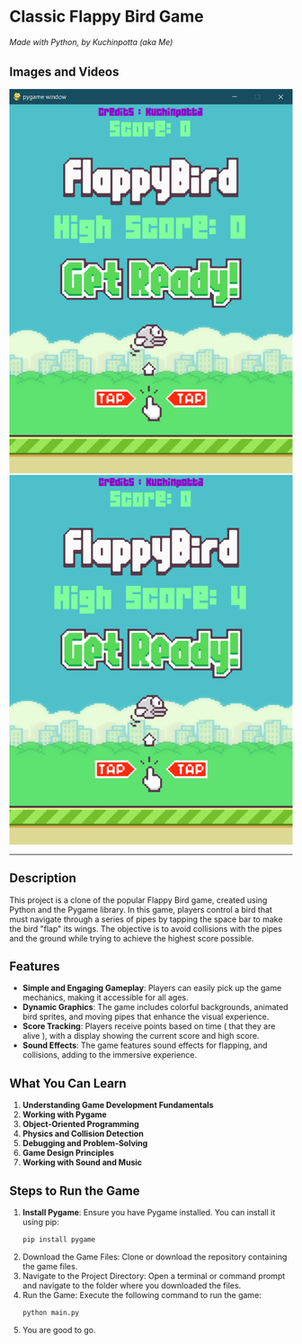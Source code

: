 # Classic Flappy Bird Game
###### Made with Python, by Kuchinpotta (aka Me)
## Images and Videos
![No Score](https://github.com/Krunal-Chandan/FlappyBird/blob/main/ss/Pygame-FlappyBird.png)
![With Score](https://github.com/Krunal-Chandan/FlappyBird/blob/main/ss/Pygame-FlappyBird2.png)
***
## Description
This project is a clone of the popular Flappy Bird game, created using Python and the Pygame library. In this game, players control a bird that must navigate through a series of pipes by tapping the space bar to make the bird "flap" its wings. The objective is to avoid collisions with the pipes and the ground while trying to achieve the highest score possible.

## Features
- **Simple and Engaging Gameplay**: Players can easily pick up the game mechanics, making it accessible for all ages.
- **Dynamic Graphics**: The game includes colorful backgrounds, animated bird sprites, and moving pipes that enhance the visual experience.
- **Score Tracking**: Players receive points based on time ( that they are alive ), with a display showing the current score and high score.
- **Sound Effects**: The game features sound effects for flapping, and collisions, adding to the immersive experience.

## What You Can Learn
1. **Understanding Game Development Fundamentals**
2. **Working with Pygame**
3. **Object-Oriented Programming**
4. **Physics and Collision Detection**
5. **Debugging and Problem-Solving**
6. **Game Design Principles**
7. **Working with Sound and Music**

## Steps to Run the Game

1. **Install Pygame**: Ensure you have Pygame installed. You can install it using pip:
   ```bash
   pip install pygame
2. Download the Game Files: Clone or download the repository containing the game files.
3. Navigate to the Project Directory: Open a terminal or command prompt and navigate to the folder where you downloaded the files.
4. Run the Game: Execute the following command to run the game:
    ```bash
    python main.py
5. You are good to go.
